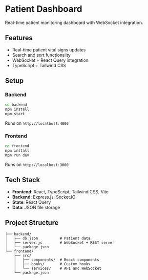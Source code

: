 # Patient Dashboard

Real-time patient monitoring dashboard with WebSocket integration.

## Features

- Real-time patient vital signs updates
- Search and sort functionality
- WebSocket + React Query integration
- TypeScript + Tailwind CSS

## Setup

### Backend
```bash
cd backend
npm install
npm start
```
Runs on `http://localhost:4000`

### Frontend
```bash
cd frontend
npm install
npm run dev
```
Runs on `http://localhost:3000`

## Tech Stack

- **Frontend**: React, TypeScript, Tailwind CSS, Vite
- **Backend**: Express.js, Socket.IO
- **State**: React Query
- **Data**: JSON file storage

## Project Structure

```
├── backend/
│   ├── db.json          # Patient data
│   ├── server.js        # WebSocket + REST server
│   └── package.json
└── frontend/
    ├── src/
    │   ├── components/  # React components
    │   ├── hooks/       # Custom hooks
    │   └── services/    # API and WebSocket
    └── package.json
```